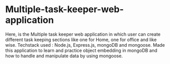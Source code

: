# Multiple-task-keeper-web-application
Here, is the Multiple task keeper web application in which user can create different task keeping sections like one for Home, one for office and like wise.
Techstack used : Node.js, Express.js, mongoDB and mongoose.
Made this application to learn and practice object embedding in mongoDB and how to handle and manipulate data by using mongoose.
